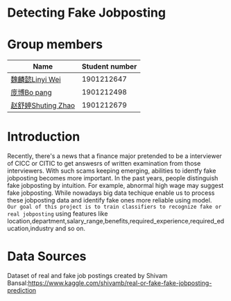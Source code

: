 # Detecting Fake Jobposting
# Group members
| Name  | Student number |
| ------------- | ------------- |
| [魏麟懿Linyi Wei](https://github.com/Linyi-Wei)  |  1901212647 |
| [庞博Bo pang]()  | 1901212498  |
| [赵舒婷Shuting Zhao](https://github.com/Shuuting) | 1901212679 |
# Introduction
Recently, there's a news that a finance major pretended to be a interviewer of CICC or CITIC to get answesrs of written examination from those interviewers. With such scams keeping emerging, abilities to identfy fake jobposting becomes more important. In the past years, people distinguish fake jobposting by intuition. For example, abnormal high wage may suggest fake jobposting. While nowadays big data techique enable us to process these jobposting data and identify fake ones more reliable using model.
<br>`Our goal of this project is to train classifiers to recognize fake or real jobposting` using features like location,department,salary_range,benefits,required_experience,required_education,industry and so on.
# Data Sources
Dataset of real and fake job postings created by Shivam Bansal:https://www.kaggle.com/shivamb/real-or-fake-fake-jobposting-prediction 

